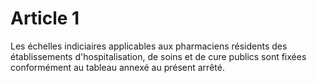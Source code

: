 # Article 1

Les échelles indiciaires applicables aux pharmaciens résidents des établissements d'hospitalisation, de soins et de cure publics sont fixées conformément au tableau annexé au présent arrêté.

